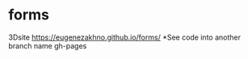 # forms 
 
3Dsite  https://eugenezakhno.github.io/forms/
*See code into another branch name gh-pages
